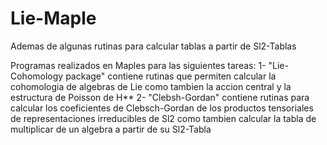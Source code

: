 # Lie-Maple

Ademas de algunas rutinas para calcular tablas a partir de Sl2-Tablas

Programas realizados en Maples para las siguientes tareas:
1- "Lie-Cohomology package" contiene rutinas que permiten calcular la cohomologia de algebras de Lie 
como tambien la accion central y la estructura de Poisson de H**
2- "Clebsh-Gordan" contiene rutinas para calcular los coeficientes de Clebsch-Gordan de los productos
tensoriales de representaciones irreducibles de Sl2 como tambien calcular la tabla de multiplicar de 
un algebra a partir de su Sl2-Tabla
